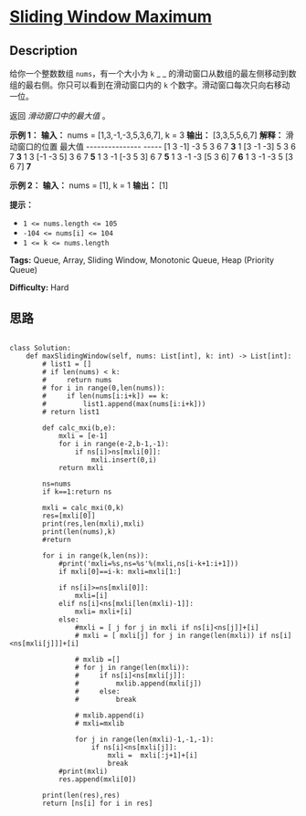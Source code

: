# [Sliding Window Maximum][title]

## Description

给你一个整数数组 `nums`，有一个大小为 `k` _ _ 的滑动窗口从数组的最左侧移动到数组的最右侧。你只可以看到在滑动窗口内的 `k`
个数字。滑动窗口每次只向右移动一位。

返回 _滑动窗口中的最大值_ 。



**示例 1：**
            **输入：** nums = [1,3,-1,-3,5,3,6,7], k = 3    **输出：** [3,3,5,5,6,7]    **解释：**    滑动窗口的位置                最大值    ---------------               -----    [1  3  -1] -3  5  3  6  7       **3**     1 [3  -1  -3] 5  3  6  7       **3**     1  3 [-1  -3  5] 3  6  7      **5**     1  3  -1 [-3  5  3] 6  7       **5**     1  3  -1  -3 [5  3  6] 7       **6**     1  3  -1  -3  5 [3  6  7]      **7**    

**示例 2：**
            **输入：** nums = [1], k = 1    **输出：** [1]    



**提示：**

  * `1 <= nums.length <= 105`
  * `-104 <= nums[i] <= 104`
  * `1 <= k <= nums.length`


**Tags:** Queue, Array, Sliding Window, Monotonic Queue, Heap (Priority Queue)

**Difficulty:** Hard

## 思路

``` python3

class Solution:
    def maxSlidingWindow(self, nums: List[int], k: int) -> List[int]:
        # list1 = []
        # if len(nums) < k:
        #     return nums
        # for i in range(0,len(nums)):
        #     if len(nums[i:i+k]) == k:
        #         list1.append(max(nums[i:i+k]))
        # return list1

        def calc_mxi(b,e):
            mxli = [e-1]
            for i in range(e-2,b-1,-1):
                if ns[i]>ns[mxli[0]]:
                    mxli.insert(0,i)
            return mxli       

        ns=nums
        if k==1:return ns

        mxli = calc_mxi(0,k)    
        res=[mxli[0]]
        print(res,len(mxli),mxli)
        print(len(nums),k)
        #return

        for i in range(k,len(ns)):
            #print('mxli=%s,ns=%s'%(mxli,ns[i-k+1:i+1]))
            if mxli[0]==i-k: mxli=mxli[1:]

            if ns[i]>=ns[mxli[0]]:
                mxli=[i]
            elif ns[i]<ns[mxli[len(mxli)-1]]:
                mxli= mxli+[i]
            else:
                #mxli = [ j for j in mxli if ns[i]<ns[j]]+[i]        
                # mxli = [ mxli[j] for j in range(len(mxli)) if ns[i]<ns[mxli[j]]]+[i]
                             
                # mxlib =[]
                # for j in range(len(mxli)):
                #     if ns[i]<ns[mxli[j]]:
                #         mxlib.append(mxli[j])
                #     else:
                #         break

                # mxlib.append(i)
                # mxli=mxlib

                for j in range(len(mxli)-1,-1,-1):
                    if ns[i]<ns[mxli[j]]:
                        mxli =  mxli[:j+1]+[i]
                        break
            #print(mxli)
            res.append(mxli[0]) 

        print(len(res),res)
        return [ns[i] for i in res]
```

[title]: https://leetcode-cn.com/problems/sliding-window-maximum
